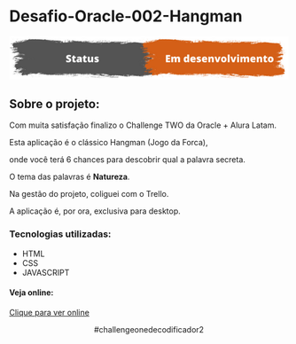 # Desafio-Oracle-002-Hangman
<p align='center'>
  <img src='https://github.com/Rafalesson/desafio-oracle-002-hangman/blob/main/img/status.png?raw=true'>
</p>

<h2>Sobre o projeto:</h2>
<p>
 Com muita satisfação finalizo o Challenge TWO da Oracle + Alura Latam.

Esta aplicação é o clássico Hangman (Jogo da Forca),

onde você terá 6 chances para descobrir qual a palavra secreta. 

O tema das palavras é <b>Natureza</b>. 

Na gestão do projeto, coliguei com o Trello.

A aplicação é, por ora, exclusiva para desktop.
</p>

<h3>
  Tecnologias utilizadas:
</h2>
<ul>
  <li>HTML</li>
  <li>CSS</li>
  <li>JAVASCRIPT</li>
</ul>

<h4>Veja online: </h4>
<a href="https://rafalesson.github.io/desafio-oracle-002-hangman" target="_blank">Clique para ver online</a>

<p align='center'>#challengeonedecodificador2</p>
